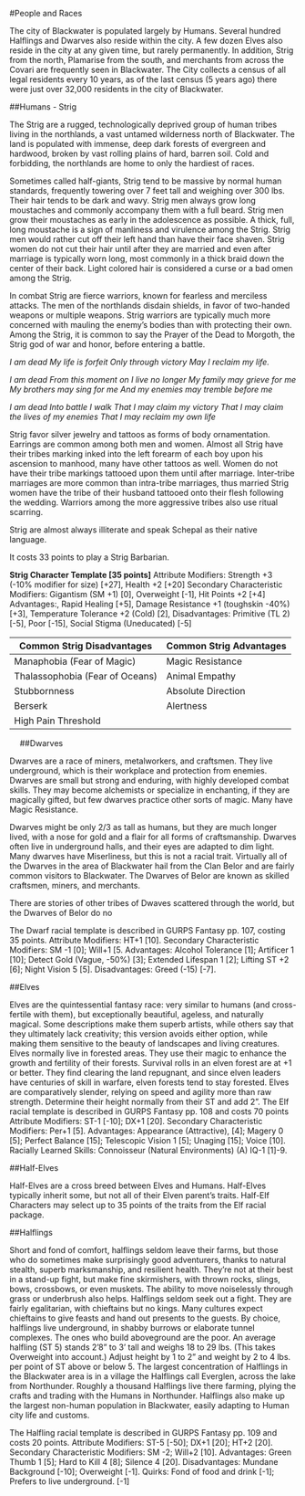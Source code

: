 #People and Races

The city of Blackwater is populated largely by Humans.  Several hundred Halflings and Dwarves also reside within the city.  A few dozen Elves also reside in the city at any given time, but rarely permanently.  In addition, Strig from the north, Plamarise from the south, and merchants from across the Covari are frequently seen in Blackwater.
The City collects a census of all legal residents every 10 years, as of the last census (5 years ago) there were just over 32,000 residents in the city of Blackwater.
 
##Humans - Strig

The Strig are a rugged, technologically deprived group of human tribes living in the northlands, a vast untamed wilderness north of Blackwater.  The land is populated with immense, deep dark forests of evergreen and hardwood, broken by vast rolling plains of hard, barren soil.  Cold and forbidding, the northlands are home to only the hardiest of races.

Sometimes called half-giants, Strig tend to be massive by normal human standards, frequently towering over 7 feet tall and weighing over 300 lbs.  Their hair tends to be dark and wavy.  Strig men always grow long moustaches and commonly accompany them with a full beard.  Strig men grow their moustaches as early in the adolescence as possible.  A thick, full, long moustache is a sign of manliness and virulence among the Strig.  Strig men would rather cut off their left hand than have their face shaven.  Strig women do not cut their hair until after they are married and even after marriage is typically worn long, most commonly in a thick braid down the center of their back.  Light colored hair is considered a curse or a bad omen among the Strig.

In combat Strig are fierce warriors, known for fearless and merciless attacks.  The men of the northlands disdain shields, in favor of two-handed weapons or multiple weapons.  Strig warriors are typically much more concerned with mauling the enemy’s bodies than with protecting their own.  Among the Strig, it is common to say the Prayer of the Dead to Morgoth, the Strig god of war and honor, before entering a battle.
 
*I am dead
My life is forfeit
Only through victory
May I reclaim my life.*
 
*I am dead
From this moment on
I live no longer
My family may grieve for me
My brothers may sing for me
And my enemies may tremble before me*
 
*I am dead
Into battle I walk
That I may claim my victory
That I may claim the lives of my enemies
That I may reclaim my own life*

Strig favor silver jewelry and tattoos as forms of body ornamentation.  Earrings are common among both men and women.  Almost all Strig have their tribes marking inked into the left forearm of each boy upon his ascension to manhood, many have other tattoos as well.  Women do not have their tribe markings tattooed upon them until after marriage.  Inter-tribe marriages are more common than intra-tribe marriages, thus married Strig women have the tribe of their husband tattooed onto their flesh following the wedding.  Warriors among the more aggressive tribes also use ritual scarring.


Strig are almost always illiterate and speak Schepal as their native language.

It costs 33 points to play a Strig Barbarian.

**Strig Character Template [35 points]**
Attribute Modifiers: Strength +3 (-10% modifier for size) [+27], Health +2 [+20]
Secondary Characteristic Modifiers: Gigantism (SM +1) [0], Overweight [-1], Hit Points +2 [+4]
Advantages:, Rapid Healing [+5], Damage Resistance +1 (toughskin -40%) [+3], Temperature Tolerance +2 (Cold) [2], 
Disadvantages: Primitive (TL 2) [-5], Poor [-15], Social Stigma (Uneducated) [-5]

|Common Strig Disadvantages|Common Strig Advantages|
|---|---|
|Manaphobia (Fear of Magic)|Magic Resistance|
|Thalassophobia (Fear of Oceans)|Animal Empathy|
|Stubbornness|Absolute Direction|
|Berserk|Alertness|
|High Pain Threshold| |
 
##Dwarves

Dwarves are a race of miners, metalworkers, and craftsmen. They live underground, which is their workplace and protection from enemies. Dwarves are small but strong and enduring, with highly developed combat skills. They may become alchemists or specialize in enchanting, if they are magically gifted, but few dwarves practice other sorts of magic. Many have Magic Resistance. 

Dwarves might be only 2/3 as tall as humans, but they are much longer lived, with a nose for gold and a flair for all forms of craftsmanship. Dwarves often live in underground halls, and their eyes are adapted to dim light. Many dwarves have Miserliness, but this is not a racial trait.
Virtually all of the Dwarves in the area of Blackwater hail from the Clan Belor and are fairly common visitors to Blackwater.  The Dwarves of Belor are known as skilled craftsmen, miners, and merchants.  

There are stories of other tribes of Dwaves scattered through the world, but the Dwarves of Belor do no

The Dwarf racial template is described in GURPS Fantasy pp. 107, costing 35 points.
Attribute Modifiers: HT+1 [10].
Secondary Characteristic Modifiers: SM -1 [0]; Will+1 [5.
Advantages: Alcohol Tolerance [1]; Artificer 1 [10]; Detect Gold (Vague, -50%) [3]; Extended Lifespan 1 [2]; Lifting ST +2 [6]; Night Vision 5 [5].
Disadvantages: Greed (-15) [-7].

##Elves

Elves are the quintessential fantasy race: very similar to humans (and cross-fertile with them), but exceptionally beautiful, ageless, and naturally magical. Some descriptions make them superb artists, while others say that they ultimately lack creativity; this version avoids either option, while making them sensitive to the beauty of landscapes and living creatures. Elves normally live in forested areas. They use their magic to enhance the growth and fertility of their forests. Survival rolls in an elven forest are at +1 or better. They find clearing the land repugnant, and since elven leaders have centuries of skill in warfare, elven forests tend to stay forested. 
Elves are comparatively slender, relying on speed and agility more than raw strength. Determine their height normally from their ST and add 2”. 
The Elf racial template is described in GURPS Fantasy pp. 108 and costs 70 points
Attribute Modifiers: ST-1 [-10]; DX+1 [20].
Secondary Characteristic Modifiers: Per+1 [5].
Advantages: Appearance (Attractive), [4]; Magery 0 [5]; Perfect Balance [15]; Telescopic Vision 1 [5]; Unaging [15]; Voice [10].
Racially Learned Skills: Connoisseur (Natural Environments) (A) IQ-1 [1]-9.

##Half-Elves

Half-Elves are a cross breed between Elves and Humans.  Half-Elves typically inherit some, but not all of their Elven parent’s traits.  Half-Elf Characters may select up to 35 points of the traits from the Elf racial package.

##Halflings

Short and fond of comfort, halflings seldom leave their farms, but those who do sometimes make surprisingly good adventurers, thanks to natural stealth, superb marksmanship, and resilient health. They’re not at their best in a stand-up fight, but make fine skirmishers, with thrown rocks, slings, bows, crossbows, or even muskets. The ability to move noiselessly through grass or underbrush also helps. Halflings seldom seek out a fight. They are fairly egalitarian, with chieftains but no kings. Many cultures expect chieftains to give feasts and hand out presents to the guests. 
By choice, halflings live underground, in shabby burrows or elaborate tunnel complexes. The ones who build aboveground are the poor. An average halfling (ST 5) stands 2’8” to 3’ tall and weighs 18 to 29 lbs. (This takes Overweight into account.) Adjust height by 1 to 2” and weight by 2 to 4 lbs. per point of ST above or below 5.
The largest concentration of Halflings in the Blackwater area is in a village the Halflings call Everglen, across the lake from Northunder.  Roughly a thousand Halflings live there farming, plying the crafts and trading with the Humans in Northunder.  Halflings also make up the largest non-human population in Blackwater, easily adapting to Human city life and customs.

The Halfling racial template is described in GURPS Fantasy pp. 109 and costs 20 points.
Attribute Modifiers: ST-5 [-50]; DX+1 [20]; HT+2 [20].
Secondary Characteristic Modifiers: SM -2; Will+2 [10].
Advantages: Green Thumb 1 [5]; Hard to Kill 4 [8]; Silence 4 [20]. 
Disadvantages: Mundane Background [-10]; Overweight [-1]. 
Quirks: Fond of food and drink [-1]; Prefers to live underground. [-1]
